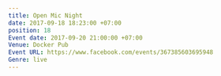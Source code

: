 ```yaml
---
title: Open Mic Night
date: 2017-09-18 18:23:00 +07:00
position: 18
Event date: 2017-09-20 21:00:00 +07:00
Venue: Docker Pub
Event URL: https://www.facebook.com/events/367385603695948
Genre: live
---
```


